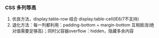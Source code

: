 ### CSS 多列等高

1. 优良方法，display:table-row 结合 display:table-cell(IE6/7不支持)
2. 退化方法：每一列都利用：padding-bottom + margin-bottom 互相抵消(绝对值需要足够高)；同时父容器overflow：hidden，隐藏多余内容
